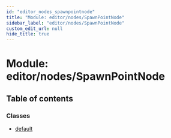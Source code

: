 ```yaml
---
id: "editor_nodes_spawnpointnode"
title: "Module: editor/nodes/SpawnPointNode"
sidebar_label: "editor/nodes/SpawnPointNode"
custom_edit_url: null
hide_title: true
---
```


# Module: editor/nodes/SpawnPointNode

## Table of contents

### Classes

- [default](../classes/editor_nodes_spawnpointnode.default.md)
